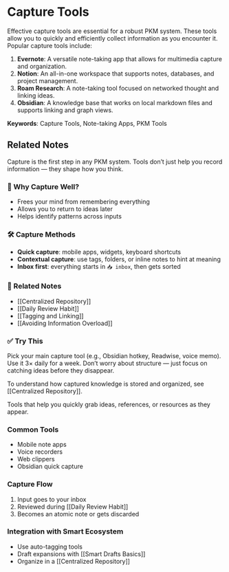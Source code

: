 # Capture Tools

Effective capture tools are essential for a robust PKM system. These tools allow you to quickly and efficiently collect information as you encounter it. Popular capture tools include:

1. **Evernote**: A versatile note-taking app that allows for multimedia capture and organization.
2. **Notion**: An all-in-one workspace that supports notes, databases, and project management.
3. **Roam Research**: A note-taking tool focused on networked thought and linking ideas.
4. **Obsidian**: A knowledge base that works on local markdown files and supports linking and graph views.

**Keywords**: Capture Tools, Note-taking Apps, PKM Tools



## Related Notes


Capture is the first step in any PKM system. Tools don’t just help you record information — they shape how you think.

### 🧠 Why Capture Well?
- Frees your mind from remembering everything
- Allows you to return to ideas later
- Helps identify patterns across inputs

### 🛠️ Capture Methods
- **Quick capture**: mobile apps, widgets, keyboard shortcuts
- **Contextual capture**: use tags, folders, or inline notes to hint at meaning
- **Inbox first**: everything starts in `📥 inbox`, then gets sorted

### 🔗 Related Notes
- [[Centralized Repository]]
- [[Daily Review Habit]]
- [[Tagging and Linking]]
- [[Avoiding Information Overload]]

### ✅ Try This
Pick your main capture tool (e.g., Obsidian hotkey, Readwise, voice memo). Use it 3× daily for a week. Don’t worry about structure — just focus on catching ideas before they disappear.

To understand how captured knowledge is stored and organized, see [[Centralized Repository]].

Tools that help you quickly grab ideas, references, or resources as they appear.

### Common Tools
- Mobile note apps
- Voice recorders
- Web clippers
- Obsidian quick capture

### Capture Flow
1. Input goes to your inbox
2. Reviewed during [[Daily Review Habit]]
3. Becomes an atomic note or gets discarded

### Integration with Smart Ecosystem
- Use auto-tagging tools
- Draft expansions with [[Smart Drafts Basics]]
- Organize in a [[Centralized Repository]]